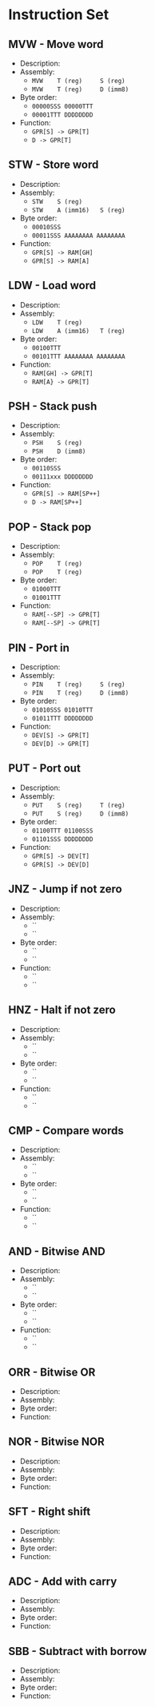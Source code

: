 # Instruction Set

## MVW - Move word

- Description:
- Assembly:
  - `MVW    T (reg)     S (reg)`
  - `MVW    T (reg)     D (imm8)`
- Byte order:
  - `00000SSS 00000TTT`
  - `00001TTT DDDDDDDD`
- Function:
  - `GPR[S] -> GPR[T]`
  - `D -> GPR[T]`

## STW - Store word

- Description:
- Assembly:
  - `STW    S (reg)`
  - `STW    A (imm16)   S (reg)`
- Byte order:
  - `00010SSS`
  - `00011SSS AAAAAAAA AAAAAAAA`
- Function:
  - `GPR[S] -> RAM[GH]`
  - `GPR[S] -> RAM[A]`

## LDW - Load word

- Description:
- Assembly:
  - `LDW    T (reg)`
  - `LDW    A (imm16)   T (reg)`
- Byte order:
  - `00100TTT`
  - `00101TTT AAAAAAAA AAAAAAAA`
- Function:
  - `RAM[GH] -> GPR[T]`
  - `RAM[A} -> GPR[T]`

## PSH - Stack push

- Description:
- Assembly:
  - `PSH    S (reg)`
  - `PSH    D (imm8)`
- Byte order:
  - `00110SSS`
  - `00111xxx DDDDDDDD`
- Function:
  - `GPR[S] -> RAM[SP++]`
  - `D -> RAM[SP++]`

## POP - Stack pop

- Description:
- Assembly:
  - `POP    T (reg)`
  - `POP    T (reg)`
- Byte order:
  - `01000TTT`
  - `01001TTT`
- Function:
  - `RAM[--SP] -> GPR[T]`
  - `RAM[--SP] -> GPR[T]`

## PIN - Port in

- Description:
- Assembly:
  - `PIN    T (reg)     S (reg)`
  - `PIN    T (reg)     D (imm8)`
- Byte order:
  - `01010SSS 01010TTT`
  - `01011TTT DDDDDDDD`
- Function:
  - `DEV[S] -> GPR[T]`
  - `DEV[D] -> GPR[T]`

## PUT - Port out

- Description:
- Assembly:
  - `PUT    S (reg)     T (reg)`
  - `PUT    S (reg)     D (imm8)`
- Byte order:
  - `01100TTT 01100SSS`
  - `01101SSS DDDDDDDD`
- Function:
  - `GPR[S] -> DEV[T]`
  - `GPR[S] -> DEV[D]`

## JNZ - Jump if not zero

- Description:
- Assembly:
  - ``
  - ``
- Byte order:
  - ``
  - ``
- Function:
  - ``
  - ``

## HNZ - Halt if not zero

- Description:
- Assembly:
  - ``
  - ``
- Byte order:
  - ``
  - ``
- Function:
  - ``
  - ``

## CMP - Compare words

- Description:
- Assembly:
  - ``
  - ``
- Byte order:
  - ``
  - ``
- Function:
  - ``
  - ``

## AND - Bitwise AND

- Description:
- Assembly:
  - ``
  - ``
- Byte order:
  - ``
  - ``
- Function:
  - ``
  - ``

## ORR - Bitwise OR

- Description:
- Assembly:
- Byte order:
- Function:

## NOR - Bitwise NOR

- Description:
- Assembly:
- Byte order:
- Function:

## SFT - Right shift

- Description:
- Assembly:
- Byte order:
- Function:

## ADC - Add with carry

- Description:
- Assembly:
- Byte order:
- Function:

## SBB - Subtract with borrow

- Description:
- Assembly:
- Byte order:
- Function:

